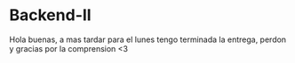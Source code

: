 ﻿# Backend-II
Hola buenas, a mas tardar para el lunes tengo terminada la entrega, perdon y gracias por la comprension <3
